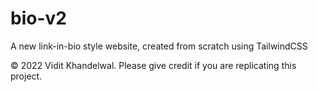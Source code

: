# bio-v2
A new link-in-bio style website, created from scratch using TailwindCSS

&copy; 2022 Vidit Khandelwal. Please give credit if you are replicating this project. 
